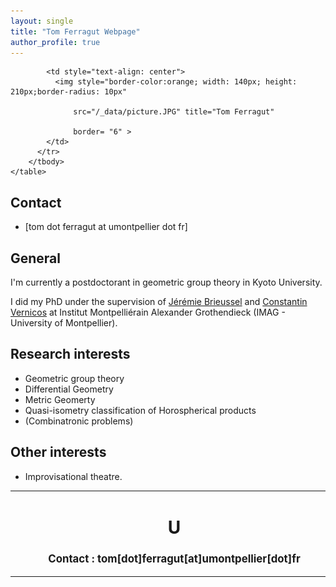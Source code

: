 ```yaml
---
layout: single
title: "Tom Ferragut Webpage"
author_profile: true
---
```


<div id="logo">
<table border="0" style="width:100%">
		<tbody>
          <tr >
            <td style="text-align: center; width: 50%">
            <h1 style="margin-left: 20px">U</h1>
			<h2 style="margin-left: 20px;font-size : 1.2em">Contact : <span>tom[dot]ferragut[at]umontpellier[dot]fr</span></h2>
            </td>
			
            <td style="text-align: center">
              <img style="border-color:orange; width: 140px; height: 210px;border-radius: 10px"

                  src="/_data/picture.JPG" title="Tom Ferragut"

                  border= "6" >
            </td>
          </tr>
		</tbody>
    </table>
</div>

## Contact

* [tom dot ferragut at umontpellier dot fr]

## General

I'm currently a postdoctorant in geometric group theory in Kyoto University.

I did my PhD under the supervision of [Jérémie Brieussel](https://imag.umontpellier.fr/~brieussel/accueileng.html) and [Constantin Vernicos](http://constantin.vernicos.org/) at Institut Montpelliérain Alexander Grothendieck (IMAG - University of Montpellier).



## Research interests

* Geometric group theory
* Differential Geometry
* Metric Geomerty
* Quasi-isometry classification of Horospherical products
* (Combinatronic problems)

## Other interests

* Improvisational theatre.

